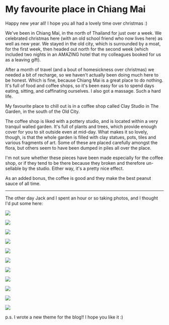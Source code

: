 # My favourite place in Chiang Mai

Happy new year all! I hope you all had a lovely time over christmas :)

We've been in Chiang Mai, in the north of Thailand for just over a week. We celebrated christmas here (with an old school friend who now lives here) as well as new year. We stayed in the old city, which is surrounded by a moat, for the first week, then headed out north for the second week (which included two nights in an AMAZING hotel that my colleagues booked for us as a leaving gift).

After a month of travel (and a bout of homesickness over christmas) we needed a bit of recharge, so we haven't actually been doing much here to be honest. Which is fine, because Chiang Mai is a great place to do nothing. It's full of food and coffee shops, so it's been easy for us to spend days eating, sitting, and caffinating ourselves. I also got a massage. Such a hard life.

My favourite place to chill out is in a coffee shop called Clay Studio in The Garden, in the south of the Old City.

The coffee shop is liked with a pottery studio, and is located within a very tranquil walled garden. It's full of plants and trees, which provide enough cover for you to sit outside even at mid-day. What makes it so lovely, though, is that the whole garden is filled with clay statues, pots, tiles and various fragments of art. Some of these are placed carefully amongst the flora, but others seem to have been dumped in piles all over the place.

I'm not sure whether these pieces have been made especially for the coffee shop, or if they tend to be there because they broken and therefore un-sellable by the studio. Either way, it's a pretty nice effect.

As an added bonus, the coffee is good and they make the best peanut sauce of all time.

---

The other day Jack and I spent an hour or so taking photos, and I thought I'd put some here:

![](https://dl.dropboxusercontent.com/s/ztogdfy8rcrf16x/IMG_8483.JPG?dl=0)

![](https://dl.dropboxusercontent.com/s/9tv9tyt46qyjc5g/IMG_8497.JPG?dl=0)

![](https://dl.dropboxusercontent.com/s/pcah8vlqmkyx23b/IMG_8510%20%281%29.JPG?dl=0)

![](https://dl.dropboxusercontent.com/s/q3q8v86mekij2l9/IMG_8528.JPG?dl=0)

![](https://dl.dropboxusercontent.com/s/sj2vf2ten4hprs4/IMG_8531.EDIT.JPG?dl=0)

![](https://dl.dropboxusercontent.com/s/srzrbssnnpdxeqq/IMG_8535.JPG?dl=0)

![](https://dl.dropboxusercontent.com/s/9njto5jya00rqc2/IMG_8538.JPG?dl=0)

![](https://dl.dropboxusercontent.com/s/i5h0gcueuyvsoot/IMG_8543.JPG?dl=0)

![](https://dl.dropboxusercontent.com/s/oz9w726a6kv1a0g/IMG_8553.EDIT.JPG?dl=0)

![](https://dl.dropboxusercontent.com/s/ot5xfzrh6scwddr/IMG_8560.JPG?dl=0)

![](https://dl.dropboxusercontent.com/s/jzwk4cmp6i5eqiz/IMG_8562.EDIT%20%281%29.jpg?dl=0)



p.s. I wrote a new theme for the blog!! I hope you like it :)

